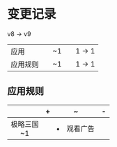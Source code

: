 # 变更记录

v8 -> v9

||||||
|-|:-:|:-:|:-:|:-:|
|应用||~1||1 -> 1|
|应用规则||~1||1 -> 1|

## 应用规则

||+|~|-|
|:-:|-|-|-|
|极略三国<br>~1||<li>观看广告||
